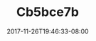 ---
title: Cb5bce7b
date: 2017-11-26T19:46:33-08:00
draft: false
location: Olympic Peninsula, WA
img_url: https://d17enza3bfujl8.cloudfront.net/cb5bce7b.jpg
original_fn: ""
tags:
- Olympic Peninsula, WA
- on-the-road
- trees

---